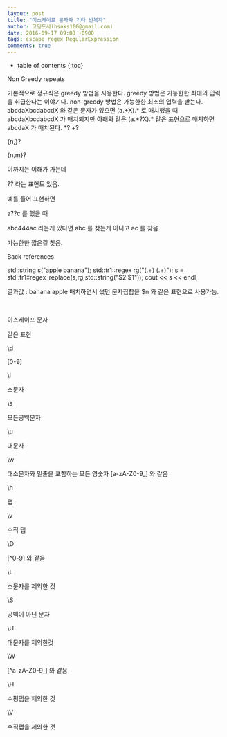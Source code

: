 ```yaml
---
layout: post
title: "이스케이프 문자와 기타 반복자"
author: 코딩도사(hsnks100@gmail.com)
date: 2016-09-17 09:08 +0900
tags: escape regex RegularExpression
comments: true
---
```

* table of contents
{:toc}


Non Greedy repeats

기본적으로 정규식은 greedy 방법을 사용한다. greedy 방법은 가능한한 최대의 입력을 취급한다는 이야기다.
non-greedy 방법은 가능한한 최소의 입력을 받는다.
abcdaXbcdabcdX 와 같은 문자가 있으면
(a.+X).* 로 매치했을 때 abcdaXbcdabcdX 가 매치되지만
아래와 같은 
(a.+?X).* 같은 표현으로 매치하면 abcdaX 가 매치된다.
*? 
+?

{n,}?

{n,m}?

이까지는 이해가 가는데

?? 라는 표현도 있음.

예를 들어 표현하면

a??c 를 했을 때

abc444ac 라는게 있다면 abc 를 찾는게 아니고 ac 를 찾음

가능한한 짧은걸 찾음.

 

Back references

std::string s("apple banana");
 std::tr1::regex rg("(.+) (.+)");
 s = std::tr1::regex_replace(s,rg,std::string("$2 $1"));
 cout << s << endl;

결과값 : banana apple 
매치하면서 썼던 문자집합을 $n 와 같은 표현으로 사용가능.

﻿
 
이스케이프 문자 

같은 표현

\d

[0-9]

\l

소문자

\s

모든공백문자

\u

대문자

\w

대소문자와 밑줄을 포함하는 모든 영숫자 [a-zA-Z0-9_] 와 같음

\h

탭

\v

수직 탭

\D

[^0-9] 와 같음

\L

소문자를 제외한 것

\S

공백이 아닌 문자

\U

대문자를 제외한것

\W

[^a-zA-Z0-9_] 와 같음

\H

수평탭을 제외한 것

\V

수직탭을 제외한 것

